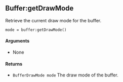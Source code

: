 Buffer:getDrawMode
---

Retrieve the current draw mode for the buffer.

    mode = buffer:getDrawMode()

#### Arguments

- None

#### Returns

- `BufferDrawMode mode` The draw mode of the buffer.
